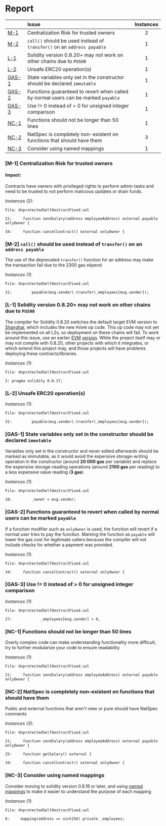 # Report

| |Issue|Instances|
|-|:-|:-:|
| [M-1](#M-1) | Centralization Risk for trusted owners | 2 |
| [M-2](#M-2) | `call()` should be used instead of `transfer()` on an `address payable` | 1 |
| [L-1](#L-1) | Solidity version 0.8.20+ may not work on other chains due to `PUSH0` | 1 |
| [L-2](#L-2) | Unsafe ERC20 operation(s) | 1 |
| [GAS-1](#GAS-1) | State variables only set in the constructor should be declared `immutable` | 1 |
| [GAS-2](#GAS-2) | Functions guaranteed to revert when called by normal users can be marked `payable` | 1 |
| [GAS-3](#GAS-3) | Use != 0 instead of > 0 for unsigned integer comparison | 1 |
| [NC-1](#NC-1) | Functions should not be longer than 50 lines | 1 |
| [NC-2](#NC-2) | NatSpec is completely non-existent on functions that should have them | 3 |
| [NC-3](#NC-3) | Consider using named mappings | 1 |



### <a name="M-1"></a>[M-1] Centralization Risk for trusted owners

#### Impact:
Contracts have owners with privileged rights to perform admin tasks and need to be trusted to not perform malicious updates or drain funds.

*Instances (2)*:
```solidity
File: UnprotectedSelfdestructFixed.sol

21:     function sendSalary(address employeeAddress) external payable onlyOwner {

34:     function cancelContract() external onlyOwner {

```

### <a name="M-2"></a>[M-2] `call()` should be used instead of `transfer()` on an `address payable`
The use of the deprecated `transfer()` function for an address may make the transaction fail due to the 2300 gas stipend

*Instances (1)*:
```solidity
File: UnprotectedSelfdestructFixed.sol

31:         payable(msg.sender).transfer(_employees[msg.sender]);

```

### <a name="L-1"></a>[L-1] Solidity version 0.8.20+ may not work on other chains due to `PUSH0`
The compiler for Solidity 0.8.20 switches the default target EVM version to [Shanghai](https://blog.soliditylang.org/2023/05/10/solidity-0.8.20-release-announcement/#important-note), which includes the new `PUSH0` op code. This op code may not yet be implemented on all L2s, so deployment on these chains will fail. To work around this issue, use an earlier [EVM](https://docs.soliditylang.org/en/v0.8.20/using-the-compiler.html?ref=zaryabs.com#setting-the-evm-version-to-target) [version](https://book.getfoundry.sh/reference/config/solidity-compiler#evm_version). While the project itself may or may not compile with 0.8.20, other projects with which it integrates, or which extend this project may, and those projects will have problems deploying these contracts/libraries.

*Instances (1)*:
```solidity
File: UnprotectedSelfdestructFixed.sol

2: pragma solidity 0.8.17;

```

### <a name="L-2"></a>[L-2] Unsafe ERC20 operation(s)

*Instances (1)*:
```solidity
File: UnprotectedSelfdestructFixed.sol

31:         payable(msg.sender).transfer(_employees[msg.sender]);

```

### <a name="GAS-1"></a>[GAS-1] State variables only set in the constructor should be declared `immutable`
Variables only set in the constructor and never edited afterwards should be marked as immutable, as it would avoid the expensive storage-writing operation in the constructor (around **20 000 gas** per variable) and replace the expensive storage-reading operations (around **2100 gas** per reading) to a less expensive value reading (**3 gas**)

*Instances (1)*:
```solidity
File: UnprotectedSelfdestructFixed.sol

18:         _owner = msg.sender;

```

### <a name="GAS-2"></a>[GAS-2] Functions guaranteed to revert when called by normal users can be marked `payable`
If a function modifier such as `onlyOwner` is used, the function will revert if a normal user tries to pay the function. Marking the function as `payable` will lower the gas cost for legitimate callers because the compiler will not include checks for whether a payment was provided.

*Instances (1)*:
```solidity
File: UnprotectedSelfdestructFixed.sol

34:     function cancelContract() external onlyOwner {

```

### <a name="GAS-3"></a>[GAS-3] Use != 0 instead of > 0 for unsigned integer comparison

*Instances (1)*:
```solidity
File: UnprotectedSelfdestructFixed.sol

27:             _employees[msg.sender] > 0,

```

### <a name="NC-1"></a>[NC-1] Functions should not be longer than 50 lines
Overly complex code can make understanding functionality more difficult, try to further modularize your code to ensure readability 

*Instances (1)*:
```solidity
File: UnprotectedSelfdestructFixed.sol

21:     function sendSalary(address employeeAddress) external payable onlyOwner {

```

### <a name="NC-2"></a>[NC-2] NatSpec is completely non-existent on functions that should have them
Public and external functions that aren't view or pure should have NatSpec comments

*Instances (3)*:
```solidity
File: UnprotectedSelfdestructFixed.sol

21:     function sendSalary(address employeeAddress) external payable onlyOwner {

25:     function getSalary() external {

34:     function cancelContract() external onlyOwner {

```

### <a name="NC-3"></a>[NC-3] Consider using named mappings
Consider moving to solidity version 0.8.18 or later, and using [named mappings](https://ethereum.stackexchange.com/questions/51629/how-to-name-the-arguments-in-mapping/145555#145555) to make it easier to understand the purpose of each mapping

*Instances (1)*:
```solidity
File: UnprotectedSelfdestructFixed.sol

6:     mapping(address => uint256) private _employees;

```

